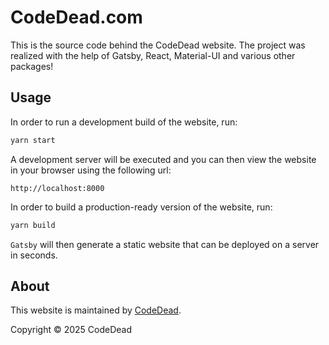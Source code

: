 # CodeDead.com

This is the source code behind the CodeDead website.
The project was realized with the help of Gatsby, React, Material-UI and various other packages!

## Usage

In order to run a development build of the website, run:
```Bash
yarn start
```

A development server will be executed and you can then view the website in your browser using the following url:

`http://localhost:8000`

In order to build a production-ready version of the website, run:
```Bash
yarn build
```

`Gatsby` will then generate a static website that can be deployed on a server in seconds.

## About

This website is maintained by [CodeDead](https://codedead.com).

Copyright © 2025 CodeDead
